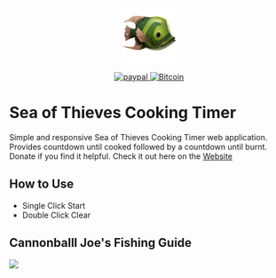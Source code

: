 <p align="center">
  <img src="assets\img\fish_logo.png" height="100px" width="100px">
</p>
<p align="center">
  <a href="https://www.paypal.com/donate?business=GUQQ96LMT48UY&no_recurring=0&item_name=To+maintain+the+service.&currency_code=USD">
      <img src="https://img.shields.io/badge/Donate-PayPal-green.svg" alt="paypal">
  </a>
    <a href="http://donatecoins.org/btc/1HeMeMU2qUFDRZpRQMJ2v27Dw3h3gShJ5b">
      <img src="http://donatecoins.org/btc/1HeMeMU2qUFDRZpRQMJ2v27Dw3h3gShJ5b.svg" alt="Bitcoin">
  </a>
</p>

# Sea of Thieves Cooking Timer
Simple and responsive Sea of Thieves Cooking Timer web application. Provides countdown until cooked followed by a countdown until burnt. Donate if you find it helpful. Check it out here on the <a href="https://sea-of-thieves-cooking-app.herokuapp.com/" target="_blank">Website</a>

## How to Use
 - Single Click Start
 - Double Click Clear 

## Cannonballl Joe's Fishing Guide
<img src="assets\img\guide.png">
